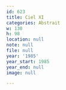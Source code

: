 ```yaml
---
id: 623
title: Ciel XI
categories: Abstrait
w: 130
h: 98
location: null
note: null
file: null
year: '1985'
year_start: 1985
year_end: null
image: null

---
```

